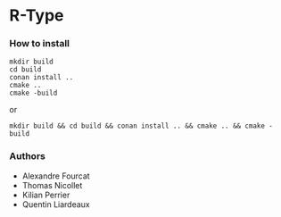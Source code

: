 # R-Type

### How to install

```
mkdir build
cd build
conan install ..
cmake ..
cmake -build
```
or
```
mkdir build && cd build && conan install .. && cmake .. && cmake -build
```

### Authors

* Alexandre Fourcat
* Thomas Nicollet
* Kilian Perrier
* Quentin Liardeaux
